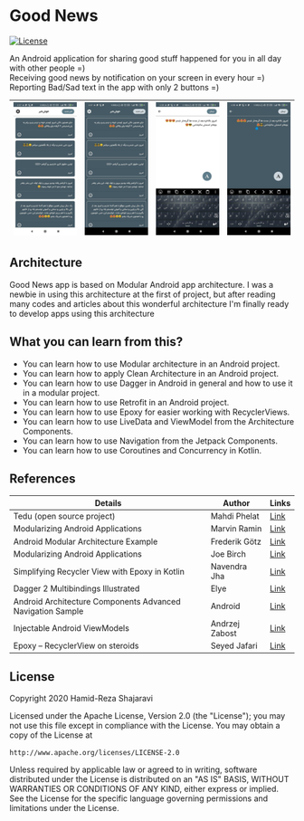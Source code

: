 # Good News
[![License](https://img.shields.io/badge/License-Apache%202.0-blue.svg)](https://opensource.org/licenses/Apache-2.0)

An Android application for sharing good stuff happened for you in all day with other people =)</br>
Receiving good news by notification on your screen in every hour =)</br>
Reporting Bad/Sad text in the app with only 2 buttons =)

| ![](pics/gd1.jpg) | ![](pics/gd2.jpg) | ![](pics/gd3.jpg) | ![](pics/gd4.jpg) |
|-----------------------|-----------------------|-----------------------|-----------------------|

## Architecture
Good News app is based on Modular Android app architecture. I was a newbie in using this architecture at the first of project, but after reading many codes and articles about this wonderful architecture I'm finally ready to develop apps using this architecture

## What you can learn from this?
- You can learn how to use Modular architecture in an Android project.
- You can learn how to apply Clean Architecture in an Android project.
- You can learn how to use Dagger in Android in general and how to use it in a modular project.
- You can learn how to use Retrofit in an Android project.
- You can learn how to use Epoxy for easier working with RecyclerViews.
- You can learn how to use LiveData and ViewModel from the Architecture Components.
- You can learn how to use Navigation from the Jetpack Components.
- You can learn how to use Coroutines and Concurrency in Kotlin.

## References
Details | Author | Links
--- | --- | ---
Tedu (open source project) | Mahdi Phelat | [Link](https://github.com/PHELAT/Tedu)
Modularizing Android Applications | Marvin Ramin | [Link](https://www.youtube.com/watch?v=TWLkswxjSr0)
Android Modular Architecture Example | Frederik Götz | [Link](https://github.com/gfred/android-modular-architecture-example)
Modularizing Android Applications | Joe Birch | [Link](https://medium.com/google-developer-experts/modularizing-android-applications-9e2d18f244a0)
Simplifying Recycler View with Epoxy in Kotlin | Navendra Jha | [Link](https://android.jlelse.eu/simplifying-recycler-view-with-epoxy-in-kotlin-nachos-tutorial-series-946d22116d57)
Dagger 2 Multibindings Illustrated | Elye | [Link](https://medium.com/mobile-app-development-publication/dagger-2-multibindings-reference-rewrite-70c23842b782)
Android Architecture Components Advanced Navigation Sample | Android | [Link](https://github.com/android/architecture-components-samples/tree/master/NavigationAdvancedSample)
Injectable Android ViewModels | Andrzej Zabost | [Link](https://azabost.com/injectable-android-viewmodels/)
Epoxy – RecyclerView on steroids | Seyed Jafari | [Link](https://worldsnas.com/epoxy-recyclerview-on-steroids-part-1/)


## License
Copyright 2020 Hamid-Reza Shajaravi

Licensed under the Apache License, Version 2.0 (the "License");
you may not use this file except in compliance with the License.
You may obtain a copy of the License at

    http://www.apache.org/licenses/LICENSE-2.0
    
Unless required by applicable law or agreed to in writing, software
distributed under the License is distributed on an "AS IS" BASIS,
WITHOUT WARRANTIES OR CONDITIONS OF ANY KIND, either express or implied.
See the License for the specific language governing permissions and
limitations under the License.
